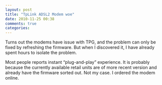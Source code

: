 ```yaml
---
layout: post
title: "TpLink ADSL2 Modem woe"
date: 2010-11-25 00:38
comments: true
categories: 
---
```


Turns out the modems have issue with TPG, and the problem can only be fixed by refreshing the firmware. But when I discovered it, I have already spent hours to isolate the problem.


Most people reports instant “plug-and-play” experience. It is probably because the currently available retail units are of more recent version and already have the firmware sorted out. Not my case. I ordered the modem online.

